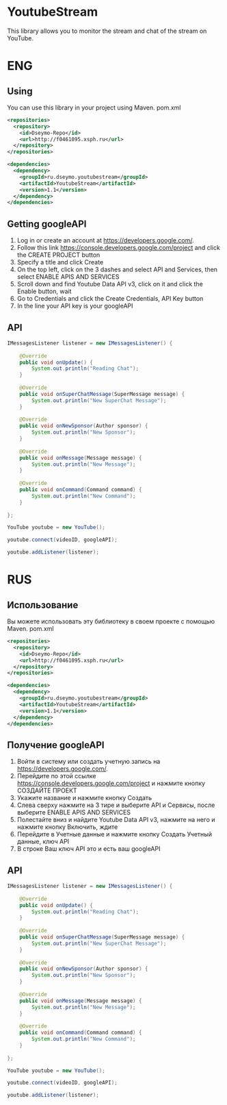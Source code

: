 # YoutubeStream
This library allows you to monitor the stream and chat of the stream on YouTube.

# ENG
## Using
You can use this library in your project using Maven.
pom.xml
```xml
<repositories>
  <repository>
  	<id>Dseymo-Repo</id>
  	<url>http://f0461095.xsph.ru</url>
  </repository>
</repositories>

<dependencies>
  <dependency>
	<groupId>ru.dseymo.youtubestream</groupId>
	<artifactId>YoutubeStream</artifactId>
	<version>1.1</version>
  </dependency>
</dependencies>
```

## Getting googleAPI
1. Log in or create an account at https://developers.google.com/.
2. Follow this link https://console.developers.google.com/project and click the CREATE PROJECT button
3. Specify a title and click Create
4. On the top left, click on the 3 dashes and select API and Services, then select ENABLE APIS AND SERVICES
5. Scroll down and find Youtube Data API v3, click on it and click the Enable button, wait
6. Go to Credentials and click the Create Credentials, API Key button
7. In the line your API key is your googleAPI

## API
```java
IMessagesListener listener = new IMessagesListener() {
	
	@Override
	public void onUpdate() {
		System.out.println("Reading Chat");
	}
	
	@Override
	public void onSuperChatMessage(SuperMessage message) {
		System.out.println("New SuperChat Message");
	}
	
	@Override
	public void onNewSponsor(Author sponsor) {
		System.out.println("New Sponsor");
	}
	
	@Override
	public void onMessage(Message message) {
		System.out.println("New Message");
	}
	
	@Override
	public void onCommand(Command command) {
		System.out.println("New Command");
	}
	
};

YouTube youtube = new YouTube();

youtube.connect(videoID, googleAPI);

youtube.addListener(listener);
```

# RUS
## Использование
Вы можете использовать эту библиотеку в своем проекте с помощью Maven.
pom.xml
```xml
<repositories>
  <repository>
  	<id>Dseymo-Repo</id>
  	<url>http://f0461095.xsph.ru</url>
  </repository>
</repositories>

<dependencies>
  <dependency>
	<groupId>ru.dseymo.youtubestream</groupId>
	<artifactId>YoutubeStream</artifactId>
	<version>1.1</version>
  </dependency>
</dependencies>
```

## Получение googleAPI
1. Войти в систему или создать учетную запись на https://developers.google.com/.
2. Перейдите по этой ссылке https://console.developers.google.com/project и нажмите кнопку СОЗДАЙТЕ ПРОЕКТ
3. Укажите название и нажмите кнопку Создать
4. Слева сверху нажмите на 3 тире и выберите API и Сервисы, после выберите ENABLE APIS AND SERVICES
5. Полестайте вниз и найдите Youtube Data API v3, нажмите на него и нажмите кнопку Включить, ждите
6. Перейдите в Учетные данные и нажмите кнопку Создать Учетный данные, ключ API
7. В строке Ваш ключ API это и есть ваш googleAPI

## API
```java
IMessagesListener listener = new IMessagesListener() {
	
	@Override
	public void onUpdate() {
		System.out.println("Reading Chat");
	}
	
	@Override
	public void onSuperChatMessage(SuperMessage message) {
		System.out.println("New SuperChat Message");
	}
	
	@Override
	public void onNewSponsor(Author sponsor) {
		System.out.println("New Sponsor");
	}
	
	@Override
	public void onMessage(Message message) {
		System.out.println("New Message");
	}
	
	@Override
	public void onCommand(Command command) {
		System.out.println("New Command");
	}
	
};

YouTube youtube = new YouTube();

youtube.connect(videoID, googleAPI);

youtube.addListener(listener);
```
